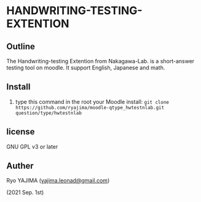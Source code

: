 # HANDWRITING-TESTING-EXTENTION

## Outline

The Handwriting-testing Extention from Nakagawa-Lab. is a short-answer testing tool on moodle.
It support English, Japanese and math.

## Install

1. type this command in the root your Moodle install:
   `git clone https://github.com/ryajima/moodle-qtype_hwtestnlab.git question/type/hwtestnlab`

## license 

GNU GPL v3 or later

## Auther

Ryo YAJIMA (yajima.leonad@gmail.com)

(2021 Sep. 1st)

